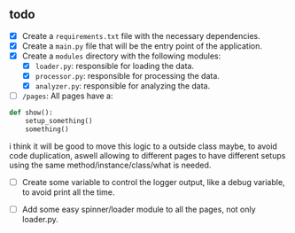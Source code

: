 ## todo

- [X] Create a `requirements.txt` file with the necessary dependencies.
- [X] Create a `main.py` file that will be the entry point of the application.
- [X] Create a `modules` directory with the following modules:
  - [X] `loader.py`: responsible for loading the data.
  - [X] `processor.py`: responsible for processing the data.
  - [X] `analyzer.py`: responsible for analyzing the data.

- [ ] `/pages`: All pages have a:
  
```python
def show():
    setup_something()
    something()

```

  i think it will be good to move this logic to a outside class maybe, to avoid code duplication,
  aswell allowing to different pages to have different setups using the same method/instance/class/what is needed.
- [ ] Create some variable to control the logger output, like a debug variable, to avoid print all the time.
- [ ] Add some easy spinner/loader module to all the pages, not only loader.py.
  

